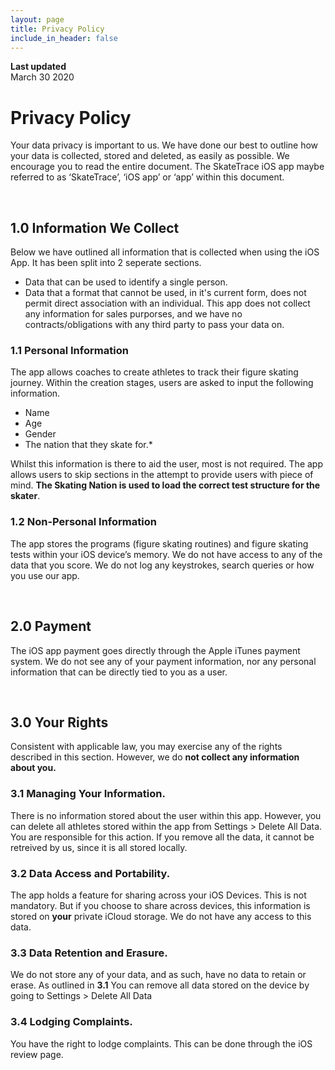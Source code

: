 ```yaml
---
layout: page
title: Privacy Policy
include_in_header: false
---
```


**Last updated**  
March 30 2020

# Privacy Policy
Your data privacy is important to us. We have done our best to outline how your data is collected, stored and deleted, as easily as possible. We encourage you to read the entire document. The SkateTrace iOS app maybe referred to as ‘SkateTrace’, ‘iOS app’ or ‘app’ within this document.

<br>

## 1.0 Information We Collect
Below we have outlined all information that is collected when using the iOS App. It has been split into 2 seperate sections. 
- Data that can be used to identify a single person.
- Data that a format that cannot be used, in it's current form, does not permit direct association with an individual.
This app does not collect any information for sales purporses, and we have no contracts/obligations with any third party to pass your data on.

### 1.1 Personal Information
The app allows coaches to create athletes to track their figure skating journey. Within the creation stages, users are asked to input the following information. 
- Name
- Age
- Gender
- The nation that they skate for.*

Whilst this information is there to aid the user, most is not required. The app allows users to skip sections in the attempt to provide users with piece of mind.
**The Skating Nation is used to load the correct test structure for the skater**. 

### 1.2 Non-Personal Information 
The app stores the programs (figure skating routines) and figure skating tests within your iOS device’s memory. We do not have access to any of the data that you score. We do not log any keystrokes, search queries or how you use our app.

<br>

## 2.0 Payment
The iOS app payment goes directly through the Apple iTunes payment system. We do not see any of your payment information, nor any personal information that can be directly tied to you as a user.

<br>

## 3.0 Your Rights
Consistent with applicable law, you may exercise any of the rights described in this section. However, we do **not collect any information about you.**

### 3.1 Managing Your Information.
There is no information stored about the user within this app. However, you can delete all athletes stored within the app from Settings > Delete All Data.  You are responsible for this action. If you remove all the data, it cannot be retreived by us, since it is all stored locally.

### 3.2 Data Access and Portability.
The app holds a feature for sharing across your iOS Devices. This is not mandatory. But if you choose to share across devices, this information is stored on **your** private iCloud storage. We do not have any access to this data.

### 3.3 Data Retention and Erasure.
We do not store any of your data, and as such, have no data to retain or erase. As outlined in **3.1** You can remove all data stored on the device by going to Settings > Delete All Data

### 3.4 Lodging Complaints.
You have the right to lodge complaints. This can be done through the iOS review page.

<br>
